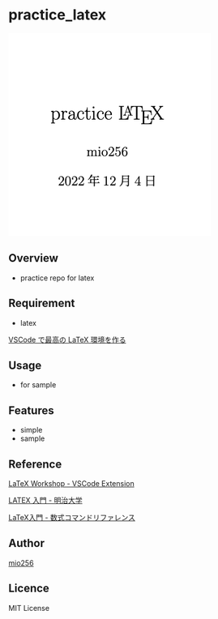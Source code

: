 # practice_latex

![./logo.png](./logo.png)

## Overview

- practice repo for latex

## Requirement

- latex

[VSCode で最高の LaTeX 環境を作る](https://qiita.com/rainbartown/items/d7718f12d71e688f3573)

## Usage

- for sample

## Features

- simple
- sample

## Reference

[LaTeX Workshop - VSCode Extension](https://github.com/James-Yu/LaTeX-Workshop/wiki)

[LATEX 入門 - 明治大学](https://www.isc.meiji.ac.jp/~mizutani/tex/latex_manual/latex.pdf)

[LaTeX入門 - 数式コマンドリファレンス](https://medemanabu.net/latex/)

## Author

[mio256](https://github.com/mio256)

## Licence

MIT License